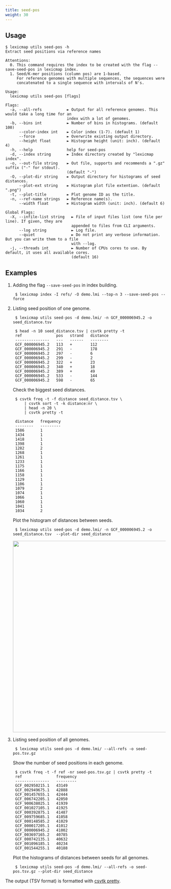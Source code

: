 ```yaml
---
title: seed-pos
weight: 30
---
```


## Usage

```plain
$ lexicmap utils seed-pos -h
Extract seed positions via reference names

Attentions:
  0. This command requires the index to be created with the flag --save-seed-pos in lexicmap index.
  1. Seed/K-mer positions (column pos) are 1-based.
     For reference genomes with multiple sequences, the sequences were
     concatenated to a single sequence with intervals of N's.

Usage:
  lexicmap utils seed-pos [flags]

Flags:
  -a, --all-refs           ► Output for all reference genomes. This would take a long time for an
                           index with a lot of genomes.
  -b, --bins int           ► Number of bins in histograms. (default 100)
      --color-index int    ► Color index (1-7). (default 1)
      --force              ► Overwrite existing output directory.
      --height float       ► Histogram height (unit: inch). (default 4)
  -h, --help               help for seed-pos
  -d, --index string       ► Index directory created by "lexicmap index".
  -o, --out-file string    ► Out file, supports and recommends a ".gz" suffix ("-" for stdout).
                           (default "-")
  -O, --plot-dir string    ► Output directory for histograms of seed distances.
      --plot-ext string    ► Histogram plot file extention. (default ".png")
  -t, --plot-title         ► Plot genome ID as the title.
  -n, --ref-name strings   ► Reference name(s).
      --width float        ► Histogram width (unit: inch). (default 6)

Global Flags:
  -X, --infile-list string   ► File of input files list (one file per line). If given, they are
                             appended to files from CLI arguments.
      --log string           ► Log file.
      --quiet                ► Do not print any verbose information. But you can write them to a file
                             with --log.
  -j, --threads int          ► Number of CPUs cores to use. By default, it uses all available cores.
                             (default 16)
```

## Examples

1. Adding the flag `--save-seed-pos` in index building.

        $ lexicmap index -I refs/ -O demo.lmi --top-n 3 --save-seed-pos --force

2. Listing seed position of one genome.

        $ lexicmap utils seed-pos -d demo.lmi/ -n GCF_000006945.2 -o seed_distance.tsv

        $ head -n 10 seed_distance.tsv | csvtk pretty -t
        ref               pos   strand   distance
        ---------------   ---   ------   --------
        GCF_000006945.2   113   +        112
        GCF_000006945.2   291   -        178
        GCF_000006945.2   297   -        6
        GCF_000006945.2   299   -        2
        GCF_000006945.2   322   +        23
        GCF_000006945.2   340   +        18
        GCF_000006945.2   389   +        49
        GCF_000006945.2   533   -        144
        GCF_000006945.2   598   -        65

    Check the biggest seed distances.

        $ csvtk freq -t -f distance seed_distance.tsv \
            | csvtk sort -t -k distance:nr \
            | head -n 20 \
            | csvtk pretty -t

        distance   frequency
        --------   ---------
        1586       1
        1434       1
        1418       1
        1398       1
        1282       2
        1268       1
        1261       1
        1233       1
        1175       1
        1166       1
        1158       1
        1129       1
        1106       1
        1079       2
        1074       1
        1066       1
        1060       1
        1041       1
        1034       2

    Plot the histogram of distances between seeds.

        $ lexicmap utils seed-pos -d demo.lmi/ -n GCF_000006945.2 -o seed_distance.tsv  --plot-dir seed_distance

    <img src="/LexicMap/GCF_000006945.2.png" alt="" width="600"/>

3. Listing seed position of all genomes.

        $ lexicmap utils seed-pos -d demo.lmi/ --all-refs -o seed-pos.tsv.gz

    Show the number of seed positions in each genome.

        $ csvtk freq -t -f ref -nr seed-pos.tsv.gz | csvtk pretty -t
        ref               frequency
        ---------------   ---------
        GCF_002950215.1   43149
        GCF_002949675.1   42888
        GCF_001457655.1   42444
        GCF_006742205.1   42050
        GCF_900638025.1   41939
        GCF_001027105.1   41925
        GCF_000392875.1   41487
        GCF_009759685.1   41058
        GCF_000148585.2   41029
        GCF_000017205.1   41012
        GCF_000006945.2   41002
        GCF_003697165.2   40785
        GCF_000742135.1   40632
        GCF_001096185.1   40234
        GCF_001544255.1   40188

    Plot the histograms of distances between seeds for all genomes.

        $ lexicmap utils seed-pos -d demo.lmi/ --all-refs -o seed-pos.tsv.gz --plot-dir seed_distance


The output (TSV format) is formatted with [csvtk pretty](https://github.com/shenwei356/csvtk).
